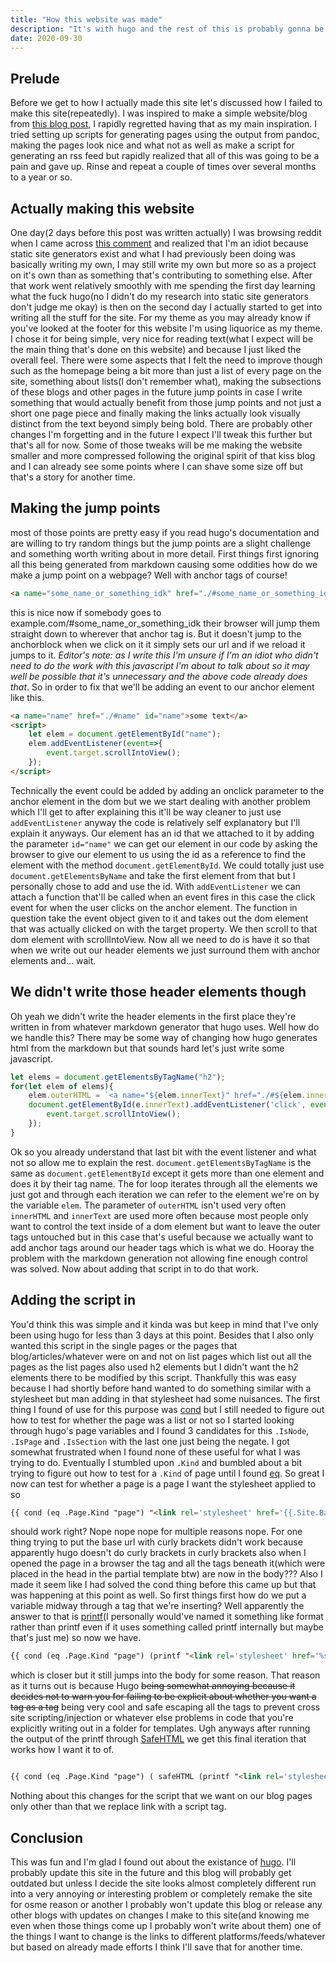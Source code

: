 ```yaml
---
title: "How this website was made"
description: "It's with hugo and the rest of this is probably gonna be short and boring viewer discretion is advised"
date: 2020-09-30
---
```

## Prelude
Before we get to how I actually made this site let's discussed how I failed to make this site(repeatedly). I was inspired to make a simple website/blog from [this blog post](https://k1ss.org/blog/20191004a), I rapidly regretted having that as my main inspiration. I tried setting up scripts for generating pages using the output from pandoc, making the pages look nice and what not as well as make a script for generating an rss feed but rapidly realized that all of this was going to be a pain and gave up. Rinse and repeat a couple of times over several months to a year or so. 

## Actually making this website
One day(2 days before this post was written actually) I was browsing reddit when I came across [this comment](https://www.reddit.com/r/linuxquestions/comments/j0wcfj/i_hand_you_a_computer_with_a_minimalistic_install/g6vxxxj/) and realized that I'm an idiot because static site generators exist and what I had previously been doing was basically writing my own, I may still write my own but more so as a project on it's own than as something that's contributing to something else. After that work went relatively smoothly with me spending the first day learning what the fuck hugo(no I didn't do my research into static site generators don't judge me okay) is then on the second day I actually started to get into writing all the stuff for the site. For my theme as you may already know if you've looked at the footer for this website I'm using liquorice as my theme. I chose it for being simple, very nice for reading text(what I expect will be the main thing that's done on this website) and because I just liked the overall feel. There were some aspects that I felt the need to improve though such as the homepage being a bit more than just a list of every page on the site, something about lists(I don't remember what), making the subsections of these blogs and other pages in the future jump points in case I write something that would actually benefit from those jump points and not just a short one page piece and finally making the links actually look visually distinct from the text beyond simply being bold. There are probably other changes I'm forgetting and in the future I expect I'll tweak this further but that's all for now. Some of those tweaks will be me making the website smaller and more compressed following the original spirit of that kiss blog and I can already see some points where I can shave some size off but that's a story for another time.

## Making the jump points
most of those points are pretty easy if you read hugo's documentation and are willing to try random things but the jump points are a slight challenge and something worth writing about in more detail. First things first ignoring all this being generated from markdown causing some oddities how do we make a jump point on a webpage? Well with anchor tags of course!
```html
<a name="some_name_or_something_idk" href="./#some_name_or_something_idk">some content doesn't matter</a>
```
this is nice now if somebody goes to example.com/#some_name_or_something_idk their browser will jump them straight down to wherever that anchor tag is. But it doesn't jump to the anchorblock when we click on it it simply sets our url and if we reload it jumps to it. *Editor's note: as I write this I'm unsure if I'm an idiot who didn't need to do the work with this javascript I'm about to talk about so it may well be possible that it's unnecessary and the above code already does that*. So in order to fix that we'll be adding an event to our anchor element like this.
```html
<a name="name" href="./#name" id="name">some text</a>
<script>
    let elem = document.getElementById("name");
    elem.addEventListener(event=>{
	    event.target.scrollIntoView();
    });
</script>
```
Technically the event could be added by adding an onclick parameter to the anchor element in the dom but we we start dealing with another problem which I'll get to after explaining this it'll be way cleaner to just use `addEventListener` anyway the code is relatively self explanatory but I'll explain it anyways. Our element has an id that we attached to it by adding the parameter `id="name"` we can get our element in our code by asking the browser to give our element to us using the id as a reference to find the element with the method `document.getElementById`. We could totally just use `document.getElementsByName` and take the first element from that but I personally chose to add and use the id. With `addEventListener` we can attach a function that'll be called when an event fires in this case the click event for when the user clicks on the anchor element. The function in question take the event object given to it and takes out the dom element that was actually clicked on with the target property. We then scroll to that dom element with scrollIntoView. Now all we need to do is have it so that when we write out our header elements we just surround them with anchor elements and... wait.

## We didn't write those header elements though
Oh yeah we didn't write the header elements in the first place they're written in from whatever markdown generator that hugo uses. Well how do we handle this? There may be some way of changing how hugo generates html from the markdown but that sounds hard let's just write some javascript.
```js
let elems = document.getElementsByTagName("h2");
for(let elem of elems){
    elem.outerHTML = `<a name="${elem.innerText}" href="./#${elem.innerText}" id="${elem.innerText}"><h2>${elem.innerHTML}</h2></a>`;
    document.getElementById(e.innerText).addEventListener('click', event=>{
	    event.target.scrollIntoView();
    });
}
```
Ok so you already understand that last bit with the event listener and what not so allow me to explain the rest. `document.getElementsByTagName` is the same as `document.getElementById` except it gets more than one element and does it by their tag name. The for loop iterates through all the elements we just got and through each iteration we can refer to the element we're on by the variable `elem`. The parameter of `outerHTML` isn't used very often `innerHTML` and `innerText` are used more often because most people only want to control the text inside of a dom element but want to leave the outer tags untouched but in this case that's useful because we actually want to add anchor tags around our header tags which is what we do. Hooray the problem with the markdown generation not allowing fine enough control was solved. Now about adding that script in to do that work.

## Adding the script in
You'd think this was simple and it kinda was but keep in mind that I've only been using hugo for less than 3 days at this point. Besides that I also only wanted this script in the single pages or the pages that blog/articles/whatever were on and not on list pages which list out all the pages as the list pages also used h2 elements but I didn't want the h2 elements there to be modified by this script. Thankfully this was easy because I had shortly before hand wanted to do something similar with a stylesheet but man adding in that stylesheet had some nuisances. The first thing I found of use for this purpose was [cond](https://gohugo.io/functions/cond/) but I still needed to figure out how to test for whether the page was a list or not so I started looking through hugo's page variables and I found 3 candidates for this `.IsNode`, `.IsPage` and `.IsSection` with the last one just being the negate. I got somewhat frustrated when I found none of these useful for what I was trying to do. Eventually I stumbled upon `.Kind` and bumbled about a bit trying to figure out how to test for a `.Kind` of page until I found [eq](https://gohugo.io/functions/eq/). So great I now can test for whether a page is a page I want the stylesheet applied to so
```html
{{ cond (eq .Page.Kind "page") "<link rel='stylesheet' href='{{.Site.BaseURL}}/css/single.css'>" "" }}
```
should work right? Nope nope nope for multiple reasons nope. For one thing trying to put the base url with curly brackets didn't work because apparently hugo doesn't do curly brackets in curly brackets also when I opened the page in a browser the tag and all the tags beneath it(which were placed in the head in the partial template btw) are now in the body??? Also I made it seem like I had solved the cond thing before this came up but that was happening at this point as well. So first things first how do we put a variable midway through a tag that we're inserting? Well apparently the answer to that is [printf](https://gohugo.io/functions/printf/)(I personally would've named it something like format rather than printf even if it uses something called printf internally but maybe that's just me) so now we have.
```html
{{ cond (eq .Page.Kind "page") (printf "<link rel='stylesheet' href='%s/css/single.css'>" .Site.BaseURL) "" }}
```
which is closer but it still jumps into the body for some reason. That reason as it turns out is because Hugo ~~being somewhat annoying because it decides not to warn you for failing to be explicit about whether you want a tag as a tag~~ being very cool and safe escaping all the tags to prevent cross site scripting/injection or whatever else problems in code that you're explicitly writing out in a folder for templates. Ugh anyways after running the output of the printf through [SafeHTML](https://gohugo.io/functions/safehtml/) we get this final iteration that works how I want it to of.
```html

{{ cond (eq .Page.Kind "page") ( safeHTML (printf "<link rel='stylesheet' href='%s/css/single.css'>" .Site.BaseURL)) "" }}
```
Nothing about this changes for the script that we want on our blog pages only other than that we replace link with a script tag.

## Conclusion
This was fun and I'm glad I found out about the existance of [hugo](https://gohugo.io/). I'll probably update this site in the future and this blog will probably get outdated but unless I decide the site looks almost completely different run into a very annoying or interesting problem or completely remake the site for osme reason or another I probably won't update this blog or release any other blogs with updates on changes I make to this site(and knowing me even when those things come up I probably won't write about them) one of the things I want to change is the links to different platforms/feeds/whatever but based on already made efforts I think I'll save that for another time.

